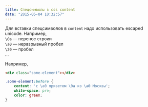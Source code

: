 ```yaml
---
title: Спецсимволы в css content
date: "2015-05-04 10:32:57"
---
```


Для вставки спецсимволов в `content` надо использовать escaped unicode. Например,  
`\0a` — перенос строки  
`\a0` — неразрывный пробел  
`\20` — пробел  
…

Например,

```html
<div class="some-element"></div>
```

```css
.some-element:before {
    content: 'с \a0 приветом \0a из \a0 Москвы';
    white-space: pre;
    color: green;
}
```

<div class="test-special-symbols"></div>

<!--
http://stackoverflow.com/a/8595802
http://xiper.net/collect/html-and-css-tricks/content/insert-symbols
http://xiper.net/collect/services/calc-symbols.html
-->
